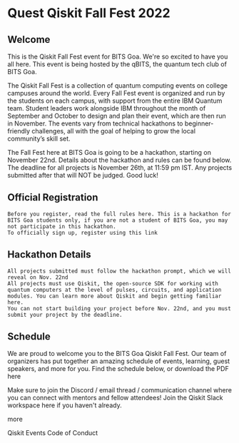 # Quest Qiskit Fall Fest 2022
<!-- This is a template that you can use to host your own event -->
## Welcome

This is the Qiskit Fall Fest event for BITS Goa. We're so excited to have you all here. This event is being hosted by the qBITS, the quantum tech club of BITS Goa.

The Qiskit Fall Fest is a collection of quantum computing events on college campuses around the world. Every Fall Fest event is organized and run by the students on each campus, with support from the entire IBM Quantum team. Student leaders work alongside IBM throughout the month of September and October to design and plan their event, which are then run in November. The events vary from technical hackathons to beginner-friendly challenges, all with the goal of helping to grow the local community’s skill set.

The Fall Fest here at BITS Goa is going to be a hackathon, starting on November 22nd. Details about the hackathon and rules can be found below. The deadline for all projects is November 26th, at 11:59 pm IST. Any projects submitted after that will NOT be judged. Good luck!
## Official Registration

    Before you register, read the full rules here. This is a hackathon for BITS Goa students only, if you are not a student of BITS Goa, you may not participate in this hackathon.
    To officially sign up, register using this link
    
## Hackathon Details

    All projects submitted must follow the hackathon prompt, which we will reveal on Nov. 22nd
    All projects must use Qiskit, the open-source SDK for working with quantum computers at the level of pulses, circuits, and application modules. You can learn more about Qiskit and begin getting familiar here.
    You can not start building your project before Nov. 22nd, and you must submit your project by the deadline.

## Schedule

We are proud to welcome you to the BITS Goa Qiskit Fall Fest. Our team of organizers has put together an amazing schedule of events, learning, guest speakers, and more for you. Find the schedule below, or download the PDF here

Make sure to join the Discord / email thread / communication channel where you can connect with mentors and fellow attendees! Join the Qiskit Slack workspace here if you haven't already.

more



Qiskit Events Code of Conduct
